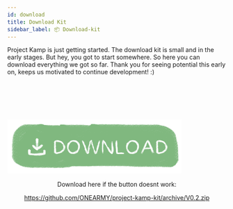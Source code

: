 ```yaml
---
id: download
title: Download Kit
sidebar_label: 📦 Download-kit
---
```



Project Kamp is just getting started. The download kit is small and in the early stages. But hey, you got to start somewhere. So here you can download everything we got so far. Thank you for seeing potential this early on, keeps us motivated to continue development! :)
<br>
<br>
<br>
<br>
<br>
<br>
<br>
 <a href="https://github.com/ONEARMY/project-kamp-kit/archive/V0.2.zip">
<img src="../assets/support/download.png" width="400" height="auto" /></a>
<center>Download here if the button doesnt work:

 https://github.com/ONEARMY/project-kamp-kit/archive/V0.2.zip
 </center>
<br>
<br>
<br>
<br>
<br>
<br>
